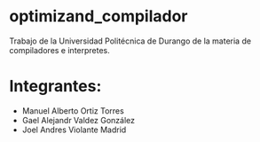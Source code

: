 # optimizand_compilador
Trabajo de la Universidad Politécnica de Durango de la materia de compiladores e interpretes.

# Integrantes: 
* Manuel Alberto Ortiz Torres
* Gael Alejandr Valdez González
* Joel Andres Violante Madrid
